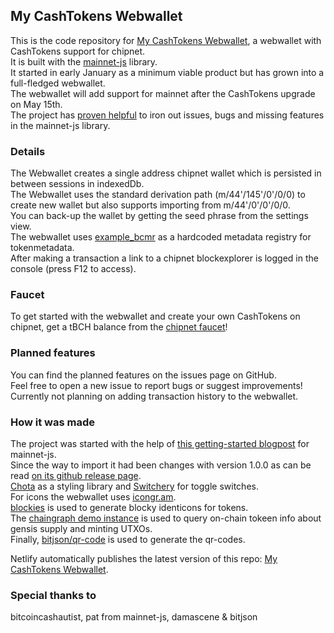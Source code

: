 ## My CashTokens Webwallet

This is the code repository for [My CashTokens Webwallet](https://my-cashtokens-webwallet.netlify.app/), a webwallet with CashTokens support for chipnet. <br>
It is built with the [mainnet-js](https://mainnet.cash/) library. <br>
It started in early January as a minimum viable product but has grown into a full-fledged webwallet. <br>
The webwallet will add support for mainnet after the CashTokens upgrade on May 15th. <br>
The project has [proven helpful](https://gist.github.com/mainnet-pat/95df7e844987af8ca4bebbff90f1f625) to iron out issues, bugs and missing features in the mainnet-js library.

### Details

The Webwallet creates a single address chipnet wallet which is persisted in between sessions in indexedDb. <br>
The Webwallet uses the standard derivation path (m/44'/145'/0'/0/0) to create new wallet but also supports importing 
from m/44'/0'/0'/0/0. <br>
You can back-up the wallet by getting the seed phrase from the settings view. <br>
The webwallet uses [example_bcmr](https://github.com/mr-zwets/example_bcmr) as a hardcoded metadata registry for tokenmetadata. <br>
After making a transaction a link to a chipnet blockexplorer is logged in the console (press F12 to access). <br>

### Faucet

To get started with the webwallet and create your own CashTokens on chipnet, get a tBCH balance from the [chipnet faucet](https://tbch.googol.cash/)! <br>

### Planned features

You can find the planned features on the issues page on GitHub. <br>
Feel free to open a new issue to report bugs or suggest improvements! <br>
Currently not planning on adding transaction history to the webwallet.

### How it was made

The project was started with the help of [this getting-started blogpost](https://read.cash/@pat/mainnetcash-getting-started-a75b2fc6) for mainnet-js. <br>
Since the way to import it had been changes with version 1.0.0 as can be read [on its github release page](https://github.com/mainnet-cash/mainnet-js/releases/tag/1.0.0). <br>
[Chota](https://jenil.github.io/chota/) as a styling library and [Switchery](https://github.com/abpetkov/switchery) for toggle switches. <br>
For icons the webwallet uses [icongr.am](https://icongr.am). <br>
[blockies](https://github.com/download13/blockies) is used to generate blocky identicons for tokens. <br>
The [chaingraph demo instance](https://chipnet.chaingraph.cash) is used to query on-chain tokeen info about gensis supply and minting UTXOs. <br>
Finally, [bitjson/qr-code](https://github.com/bitjson/qr-code) is used to generate the qr-codes.

Netlify automatically publishes the latest version of this repo: [My CashTokens Webwallet](https://my-cashtokens-webwallet.netlify.app/).

### Special thanks to
bitcoincashautist, pat from mainnet-js, damascene & bitjson
